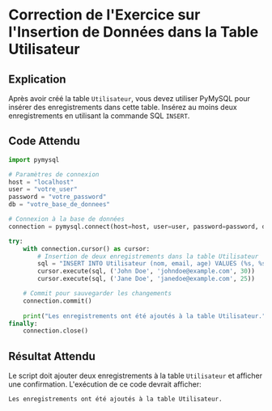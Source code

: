 
# Correction de l'Exercice sur l'Insertion de Données dans la Table Utilisateur

## Explication

Après avoir créé la table `Utilisateur`, vous devez utiliser PyMySQL pour insérer des enregistrements dans cette table. Insérez au moins deux enregistrements en utilisant la commande SQL `INSERT`.

## Code Attendu

```python
import pymysql

# Paramètres de connexion
host = "localhost"
user = "votre_user"
password = "votre_password"
db = "votre_base_de_donnees"

# Connexion à la base de données
connection = pymysql.connect(host=host, user=user, password=password, db=db)

try:
    with connection.cursor() as cursor:
        # Insertion de deux enregistrements dans la table Utilisateur
        sql = "INSERT INTO Utilisateur (nom, email, age) VALUES (%s, %s, %s)"
        cursor.execute(sql, ('John Doe', 'johndoe@example.com', 30))
        cursor.execute(sql, ('Jane Doe', 'janedoe@example.com', 25))

    # Commit pour sauvegarder les changements
    connection.commit()
    
    print("Les enregistrements ont été ajoutés à la table Utilisateur.")
finally:
    connection.close()
```

## Résultat Attendu

Le script doit ajouter deux enregistrements à la table `Utilisateur` et afficher une confirmation. L'exécution de ce code devrait afficher:
```
Les enregistrements ont été ajoutés à la table Utilisateur.
```
